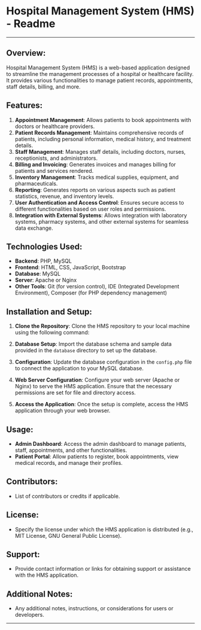 # Hospital Management System (HMS) - Readme

---

## Overview:
Hospital Management System (HMS) is a web-based application designed to streamline the management processes of a hospital or healthcare facility. It provides various functionalities to manage patient records, appointments, staff details, billing, and more.

## Features:
1. **Appointment Management**: Allows patients to book appointments with doctors or healthcare providers.
2. **Patient Records Management**: Maintains comprehensive records of patients, including personal information, medical history, and treatment details.
3. **Staff Management**: Manages staff details, including doctors, nurses, receptionists, and administrators.
4. **Billing and Invoicing**: Generates invoices and manages billing for patients and services rendered.
5. **Inventory Management**: Tracks medical supplies, equipment, and pharmaceuticals.
6. **Reporting**: Generates reports on various aspects such as patient statistics, revenue, and inventory levels.
7. **User Authentication and Access Control**: Ensures secure access to different functionalities based on user roles and permissions.
8. **Integration with External Systems**: Allows integration with laboratory systems, pharmacy systems, and other external systems for seamless data exchange.

## Technologies Used:
- **Backend**: PHP, MySQL
- **Frontend**: HTML, CSS, JavaScript, Bootstrap
- **Database**: MySQL
- **Server**: Apache or Nginx
- **Other Tools**: Git (for version control), IDE (Integrated Development Environment), Composer (for PHP dependency management)

## Installation and Setup:
1. **Clone the Repository**: Clone the HMS repository to your local machine using the following command:

2. **Database Setup**: Import the database schema and sample data provided in the `database` directory to set up the database.

3. **Configuration**: Update the database configuration in the `config.php` file to connect the application to your MySQL database.

4. **Web Server Configuration**: Configure your web server (Apache or Nginx) to serve the HMS application. Ensure that the necessary permissions are set for file and directory access.

5. **Access the Application**: Once the setup is complete, access the HMS application through your web browser.

## Usage:
- **Admin Dashboard**: Access the admin dashboard to manage patients, staff, appointments, and other functionalities.
- **Patient Portal**: Allow patients to register, book appointments, view medical records, and manage their profiles.

## Contributors:
- List of contributors or credits if applicable.

## License:
- Specify the license under which the HMS application is distributed (e.g., MIT License, GNU General Public License).

## Support:
- Provide contact information or links for obtaining support or assistance with the HMS application.

## Additional Notes:
- Any additional notes, instructions, or considerations for users or developers.

---
